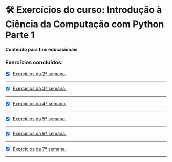# :hammer_and_wrench: Exercícios do curso: Introdução à Ciência da Computação com Python Parte 1
 **Conteúdo para fins educacionais**
 ### Exercícios concluídos:
 - [x] [Exercícios da 2ª semana.](https://github.com/PedroSantana2/exercicios-ciencia-da-computacao-USP/tree/main/USP/002_SegundaSemana_USP)
 ---
 - [x] [Exercícios da 3ª semana.](https://github.com/PedroSantana2/exercicios-ciencia-da-computacao-USP/tree/main/USP/003_TerceiraSemana_USP)
 ---
 - [x] [Exercícios da 4ª semana.](https://github.com/PedroSantana2/exercicios-ciencia-da-computacao-USP/tree/main/USP/004_QuartaSemana_USP)
 ---
 - [x] [Exercícios da 5ª semana.](https://github.com/PedroSantana2/exercicios-ciencia-da-computacao-USP/tree/main/USP/005_QuintaSemana_USP)
 ---
 - [x] [Exercícios da 6ª semana.](https://github.com/PedroSantana2/exercicios-ciencia-da-computacao-USP/tree/main/USP/006_SextaSemana_USP)  
 ---
 - [x] [Exercícios da 7ª semana.](https://github.com/PedroSantana2/exercicios-ciencia-da-computacao-USP/tree/main/USP/007_SextaSemana_USP)  
 ---